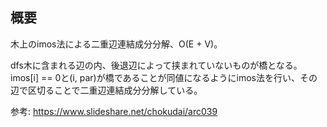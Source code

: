 ## 概要
木上のimos法による二重辺連結成分分解、O(E + V)。

dfs木に含まれる辺の内、後退辺によって挟まれていないものが橋となる。
imos[i] == 0と(i, par)が橋であることが同値になるようにimos法を行い、その辺で区切ることで二重辺連結成分分解している。

参考: https://www.slideshare.net/chokudai/arc039